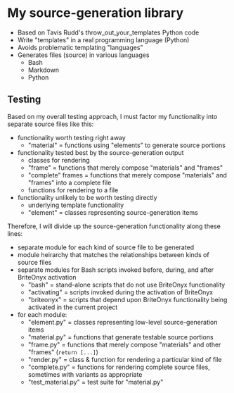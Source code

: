 # My source-generation library

* Based on Tavis Rudd's throw\_out\_your\_templates Python code
* Write "templates" in a real programming language (Python)
* Avoids problematic templating "languages"
* Generates files (source) in various languages
  * Bash
  * Markdown
  * Python

## Testing
Based on my overall testing approach,
I must factor my functionality
into separate source files
like this:
* functionality worth testing right away
  * "material" = functions using "elements" to generate source portions
* functionality tested best by the source-generation output
  * classes for rendering
  * "frame" = functions that merely compose "materials" and "frames"
  * "complete" frames = functions that merely compose "materials" and "frames" into a complete file
  * functions for rendering to a file
* functionality unlikely to be worth testing directly
  * underlying template functionality
  * "element" = classes representing source-generation items

Therefore,
I will divide up
the source-generation functionality
along these lines:
* separate module for each kind of source file to be generated
* module heirarchy that matches the relationships between kinds of source files
* separate modules for Bash scripts invoked before, during, and after BriteOnyx activation
  * "bash" = stand-alone scripts that do not use BriteOnyx functionality
  * "activating" = scripts invoked during the activation of BriteOnyx
  * "briteonyx" = scripts that depend upon BriteOnyx functionality being activated in the current project
* for each module:
  * "element.py" = classes representing low-level source-generation items
  * "material.py" = functions that generate testable source portions
  * "frame.py" = functions that merely compose "materials" and other "frames" (`return [...]`)
  * "render.py" = class & function for rendering a particular kind of file
  * "complete.py" = functions for rendering complete source files, sometimes with variants as appropriate
  * "test\_material.py" = test suite for "material.py"

